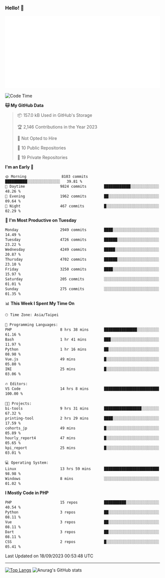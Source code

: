 ### Hello! 👋

![Metrics](/metrics.classic.svg)

<!--START_SECTION:waka-->
![Code Time](http://img.shields.io/badge/Code%20Time-622%20hrs%2012%20mins-blue)

**🐱 My GitHub Data** 

> 📦 157.0 kB Used in GitHub's Storage 
 > 
> 🏆 2,146 Contributions in the Year 2023
 > 
> 🚫 Not Opted to Hire
 > 
> 📜 10 Public Repositories 
 > 
> 🔑 19 Private Repositories 
 > 
**I'm an Early 🐤** 

```text
🌞 Morning                8103 commits        ██████████░░░░░░░░░░░░░░░   39.81 % 
🌆 Daytime                9824 commits        ████████████░░░░░░░░░░░░░   48.26 % 
🌃 Evening                1962 commits        ██░░░░░░░░░░░░░░░░░░░░░░░   09.64 % 
🌙 Night                  467 commits         █░░░░░░░░░░░░░░░░░░░░░░░░   02.29 % 
```
📅 **I'm Most Productive on Tuesday** 

```text
Monday                   2949 commits        ████░░░░░░░░░░░░░░░░░░░░░   14.49 % 
Tuesday                  4726 commits        ██████░░░░░░░░░░░░░░░░░░░   23.22 % 
Wednesday                4249 commits        █████░░░░░░░░░░░░░░░░░░░░   20.87 % 
Thursday                 4702 commits        ██████░░░░░░░░░░░░░░░░░░░   23.10 % 
Friday                   3250 commits        ████░░░░░░░░░░░░░░░░░░░░░   15.97 % 
Saturday                 205 commits         ░░░░░░░░░░░░░░░░░░░░░░░░░   01.01 % 
Sunday                   275 commits         ░░░░░░░░░░░░░░░░░░░░░░░░░   01.35 % 
```


📊 **This Week I Spent My Time On** 

```text
🕑︎ Time Zone: Asia/Taipei

💬 Programming Languages: 
PHP                      8 hrs 38 mins       ███████████████░░░░░░░░░░   61.16 % 
Bash                     1 hr 41 mins        ███░░░░░░░░░░░░░░░░░░░░░░   11.97 % 
Python                   1 hr 16 mins        ██░░░░░░░░░░░░░░░░░░░░░░░   08.98 % 
Vue.js                   49 mins             █░░░░░░░░░░░░░░░░░░░░░░░░   05.80 % 
INI                      25 mins             █░░░░░░░░░░░░░░░░░░░░░░░░   03.06 % 

🔥 Editors: 
VS Code                  14 hrs 8 mins       █████████████████████████   100.00 % 

🐱‍💻 Projects: 
bi-tools                 9 hrs 31 mins       █████████████████░░░░░░░░   67.32 % 
printing-tool            2 hrs 29 mins       ████░░░░░░░░░░░░░░░░░░░░░   17.59 % 
cohorts_jp               49 mins             █░░░░░░░░░░░░░░░░░░░░░░░░   05.89 % 
hourly_report4           47 mins             █░░░░░░░░░░░░░░░░░░░░░░░░   05.65 % 
kpi_report               25 mins             █░░░░░░░░░░░░░░░░░░░░░░░░   03.01 % 

💻 Operating System: 
Linux                    13 hrs 59 mins      █████████████████████████   98.98 % 
Windows                  8 mins              ░░░░░░░░░░░░░░░░░░░░░░░░░   01.02 % 
```

**I Mostly Code in PHP** 

```text
PHP                      15 repos            ██████████░░░░░░░░░░░░░░░   40.54 % 
Python                   3 repos             ██░░░░░░░░░░░░░░░░░░░░░░░   08.11 % 
Vue                      3 repos             ██░░░░░░░░░░░░░░░░░░░░░░░   08.11 % 
Dart                     3 repos             ██░░░░░░░░░░░░░░░░░░░░░░░   08.11 % 
CSS                      2 repos             █░░░░░░░░░░░░░░░░░░░░░░░░   05.41 % 
```




 Last Updated on 18/09/2023 00:53:48 UTC
<!--END_SECTION:waka-->

<hr>

<span style="display:inline-block">[![Top Langs](https://github-readme-stats.vercel.app/api/top-langs/?username=maureendadap&layout=compact&theme=transparent)](https://github.com/anuraghazra/github-readme-stats)</span>
<span style="display:inline-block">![Anurag's GitHub stats](https://github-readme-stats.vercel.app/api?username=maureendadap&show_icons=true&theme=transparent&count_private=true)</span>

<!--
**MaureenDadap/maureendadap** is a ✨ _special_ ✨ repository because its `README.md` (this file) appears on your GitHub profile.

Here are some ideas to get you started:

- 🔭 I’m currently working on ...
- 🌱 I’m currently learning ...
- 👯 I’m looking to collaborate on ...
- 🤔 I’m looking for help with ...
- 💬 Ask me about ...
- 📫 How to reach me: ...
- 😄 Pronouns: ...
- ⚡ Fun fact: ...
-->
